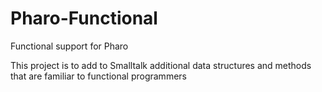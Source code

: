 # Pharo-Functional
Functional support for Pharo

This project is to add to Smalltalk additional data structures and methods that are familiar to functional programmers
